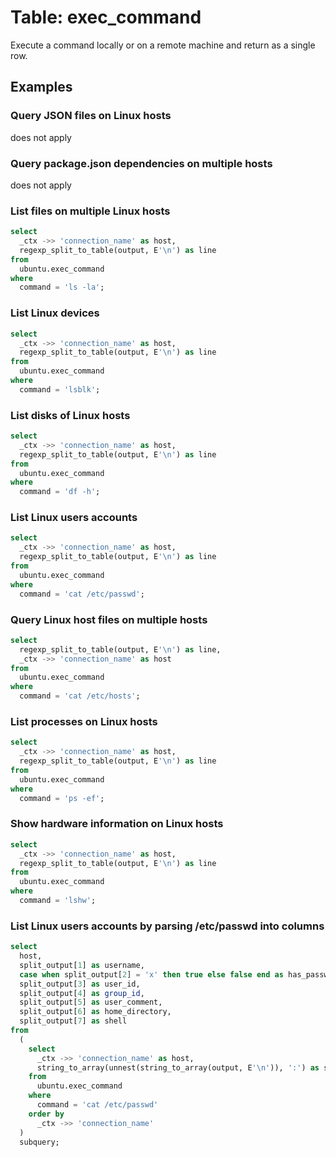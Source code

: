 # Table: exec_command

Execute a command locally or on a remote machine and return as a single row.

## Examples

### Query JSON files on Linux hosts

does not apply

### Query package.json dependencies on multiple hosts

does not apply

### List files on multiple Linux hosts

```sql
select
  _ctx ->> 'connection_name' as host,
  regexp_split_to_table(output, E'\n') as line
from
  ubuntu.exec_command 
where
  command = 'ls -la';
```

### List Linux devices

```sql
select
  _ctx ->> 'connection_name' as host,
  regexp_split_to_table(output, E'\n') as line
from
  ubuntu.exec_command
where
  command = 'lsblk';
```

### List disks of Linux hosts

```sql
select
  _ctx ->> 'connection_name' as host,
  regexp_split_to_table(output, E'\n') as line
from
  ubuntu.exec_command
where
  command = 'df -h';
```

### List Linux users accounts

```sql
select
  _ctx ->> 'connection_name' as host,
  regexp_split_to_table(output, E'\n') as line 
from
  ubuntu.exec_command 
where
  command = 'cat /etc/passwd';
```

### Query Linux host files on multiple hosts

```sql
select
  regexp_split_to_table(output, E'\n') as line,
  _ctx ->> 'connection_name' as host 
from
  ubuntu.exec_command 
where
  command = 'cat /etc/hosts';
```

### List processes on Linux hosts

```sql
select
  _ctx ->> 'connection_name' as host,
  regexp_split_to_table(output, E'\n') as line 
from
  ubuntu.exec_command 
where
  command = 'ps -ef';
```

### Show hardware information on Linux hosts

```sql
select
  _ctx ->> 'connection_name' as host,
  regexp_split_to_table(output, E'\n') as line 
from
  ubuntu.exec_command 
where
  command = 'lshw';
```

### List Linux users accounts by parsing /etc/passwd into columns

```sql
select
  host,
  split_output[1] as username,
  case when split_output[2] = 'x' then true else false end as has_password, 
  split_output[3] as user_id, 
  split_output[4] as group_id, 
  split_output[5] as user_comment, 
  split_output[6] as home_directory, 
  split_output[7] as shell 
from
  (
    select
      _ctx ->> 'connection_name' as host,
      string_to_array(unnest(string_to_array(output, E'\n')), ':') as split_output
    from
      ubuntu.exec_command
    where
      command = 'cat /etc/passwd'
    order by
      _ctx ->> 'connection_name'
  )
  subquery;
```
